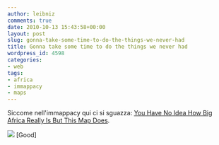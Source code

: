 ```yaml
---
author: leibniz
comments: true
date: 2010-10-13 15:43:58+00:00
layout: post
slug: gonna-take-some-time-to-do-the-things-we-never-had
title: Gonna take some time to do the things we never had
wordpress_id: 4598
categories:
- web
tags:
- africa
- immappacy
- maps
---
```


Siccome nell'immappacy qui ci si sguazza: [You Have No Idea How Big Africa Really Is But This Map Does](http://www.good.is/post/what-is-the-true-size-of-africa/).



![](http://pre.cloudfront.goodinc.com/posts/post_full_1286916668africathumb.jpg)
[Good]
